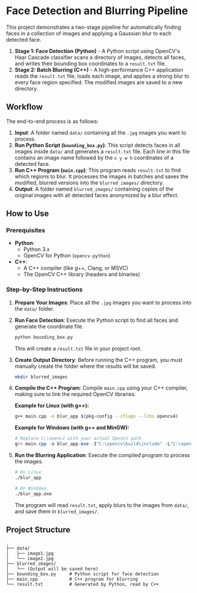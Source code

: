 # Face Detection and Blurring Pipeline

This project demonstrates a two-stage pipeline for automatically finding faces in a collection of images and applying a Gaussian blur to each detected face.

1.  **Stage 1: Face Detection (Python)** - A Python script using OpenCV's Haar Cascade classifier scans a directory of images, detects all faces, and writes their bounding box coordinates to a `result.txt` file.
2.  **Stage 2: Batch Blurring (C++)** - A high-performance C++ application reads the `result.txt` file, loads each image, and applies a strong blur to every face region specified. The modified images are saved to a new directory.

## Workflow

The end-to-end process is as follows:


1.  **Input**: A folder named `data/` containing all the `.jpg` images you want to process.
2.  **Run Python Script (`bounding_box.py`)**: This script detects faces in all images inside `data/` and generates a `result.txt` file. Each line in this file contains an image name followed by the `x y w h` coordinates of a detected face.
3.  **Run C++ Program (`main.cpp`)**: This program reads `result.txt` to find which regions to blur. It processes the images in batches and saves the modified, blurred versions into the `blurred_images/` directory.
4.  **Output**: A folder named `blurred_images/` containing copies of the original images with all detected faces anonymized by a blur effect.

## How to Use

### Prerequisites

* **Python**:
    * Python 3.x
    * OpenCV for Python (`opencv-python`)
* **C++**:
    * A C++ compiler (like g++, Clang, or MSVC)
    * The OpenCV C++ library (headers and binaries)

### Step-by-Step Instructions

1.  **Prepare Your Images**:
    Place all the `.jpg` images you want to process into the `data/` folder.

2.  **Run Face Detection**:
    Execute the Python script to find all faces and generate the coordinate file.
    ```bash
    python bounding_box.py
    ```
    This will create a `result.txt` file in your project root.

3.  **Create Output Directory**:
    Before running the C++ program, you must manually create the folder where the results will be saved.
    ```bash
    mkdir blurred_images
    ```

4.  **Compile the C++ Program**:
    Compile `main.cpp` using your C++ compiler, making sure to link the required OpenCV libraries.

    **Example for Linux (with g++):**
    ```bash
    g++ main.cpp -o blur_app $(pkg-config --cflags --libs opencv4)
    ```
    **Example for Windows (with g++ and MinGW):**
    ```powershell
    # Replace C:\opencv with your actual OpenCV path
    g++ main.cpp -o blur_app.exe -I"C:\opencv\build\include" -L"C:\opencv\build\x64\mingw\lib" -lopencv_core481 -lopencv_imgcodecs481 -lopencv_imgproc481
    ```

5.  **Run the Blurring Application**:
    Execute the compiled program to process the images.
    ```bash
    # On Linux
    ./blur_app

    # On Windows
    ./blur_app.exe
    ```
    The program will read `result.txt`, apply blurs to the images from `data/`, and save them in `blurred_images/`.

## Project Structure

```
.
├── data/
│   ├── image1.jpg
│   └── image2.jpg
├── blurred_images/
│   └── (Output will be saved here)
├── bounding_box.py     # Python script for face detection
├── main.cpp            # C++ program for blurring
└── result.txt          # Generated by Python, read by C++
